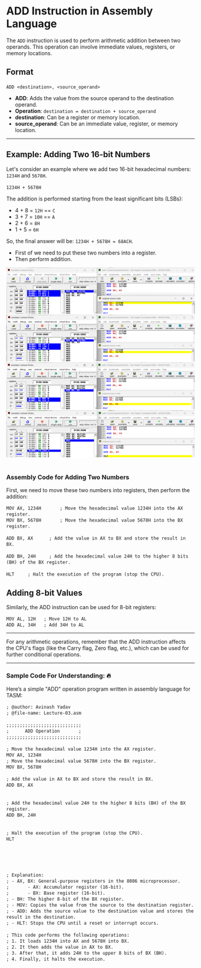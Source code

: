 # ADD Instruction in Assembly Language

The `ADD` instruction is used to perform arithmetic addition between two operands. This operation can involve immediate values, registers, or memory locations.

## Format

`ADD <destination>, <source_operand>`

- **ADD**: Adds the value from the source operand to the destination operand.
- **Operation**: `destination = destination + source_operand`
- **destination**: Can be a register or memory location.
- **source_operand**: Can be an immediate value, register, or memory location.

---

## Example: Adding Two 16-bit Numbers

Let's consider an example where we add two 16-bit hexadecimal numbers: `1234H` and `5678H`.

`1234H + 5678H`

The addition is performed starting from the least significant bits (LSBs):

- 4 + 8 = `12H` == `C`
- 3 + 7 = `10H` == `A`
- 2 + 6 = `8H`
- 1 + 5 = `6H`

So, the final answer will be: `1234H + 5678H = 68ACH`.

- First of we need to put these two numbers into a register.
- Then perform addition.

![Adding Two 16-bit Numbers](<./Assests/1Adding Two 16-bit Numbers.png>) <br>
![Adding Two 16-bit Numbers](<./Assests/2Adding Two 16-bit Numbers.png>) <br>
![Adding Two 16-bit Numbers](<./Assests/3Adding Two 16-bit Numbers.png>) <br>
![Adding Two 16-bit Numbers](<./Assests/4Adding Two 16-bit Numbers.png>) <br><br>

### Assembly Code for Adding Two Numbers

First, we need to move these two numbers into registers, then perform the addition:

```assembly
MOV AX, 1234H       ; Move the hexadecimal value 1234H into the AX register.
MOV BX, 5678H       ; Move the hexadecimal value 5678H into the BX register.

ADD BX, AX      ; Add the value in AX to BX and store the result in BX.

ADD BH, 24H     ; Add the hexadecimal value 24H to the higher 8 bits (BH) of the BX register.

HLT     ; Halt the execution of the program (stop the CPU).
```

## Adding 8-bit Values

Similarly, the ADD instruction can be used for 8-bit registers:

```assembly
MOV AL, 12H   ; Move 12H to AL
ADD AL, 34H   ; Add 34H to AL
```

---

For any arithmetic operations, remember that the ADD instruction affects the CPU's flags (like the Carry flag, Zero flag, etc.), which can be used for further conditional operations.

---

### Sample Code For Understanding: 🔥

Here’s a simple "ADD" operation program written in assembly language for TASM:

```assembly
; @author: Avinash Yadav
; @file-name: Lecture-03.asm

;;;;;;;;;;;;;;;;;;;;;;;;;;;;
;      ADD Operation       ;
;;;;;;;;;;;;;;;;;;;;;;;;;;;;

; Move the hexadecimal value 1234H into the AX register.
MOV AX, 1234H
; Move the hexadecimal value 5678H into the BX register.
MOV BX, 5678H

; Add the value in AX to BX and store the result in BX.
ADD BX, AX


; Add the hexadecimal value 24H to the higher 8 bits (BH) of the BX register.
ADD BH, 24H


; Halt the execution of the program (stop the CPU).
HLT





; Explanation:
; - AX, BX: General-purpose registers in the 8086 microprocessor.
;       - AX: Accumulator register (16-bit).
;       - BX: Base register (16-bit).
; - BH: The higher 8-bit of the BX register.
; - MOV: Copies the value from the source to the destination register.
; - ADD: Adds the source value to the destination value and stores the result in the destination.
; - HLT: Stops the CPU until a reset or interrupt occurs.

; This code performs the following operations:
; 1. It loads 1234H into AX and 5678H into BX.
; 2. It then adds the value in AX to BX.
; 3. After that, it adds 24H to the upper 8 bits of BX (BH).
; 4. Finally, it halts the execution.
```
